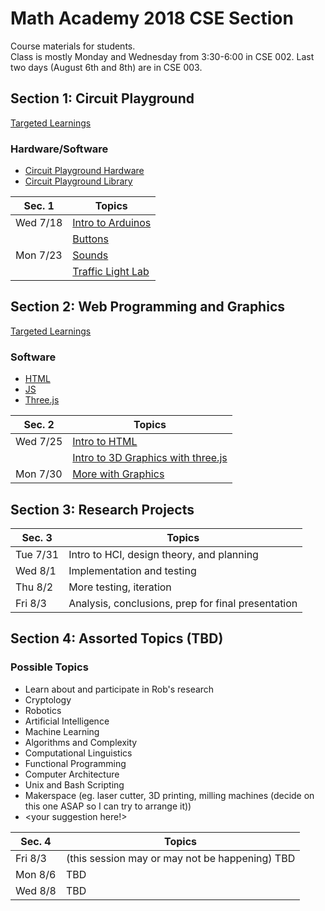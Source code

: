 # Math Academy 2018 CSE Section
Course materials for students. <br />
Class is mostly Monday and Wednesday from 3:30-6:00 in CSE 002. Last two days (August 6th and 8th) are in CSE 003.

## Section 1: Circuit Playground

[Targeted Learnings](arduino/pdfs/00_Learnings_CP.pdf)

### Hardware/Software
- [Circuit Playground Hardware](https://learn.adafruit.com/introducing-circuit-playground/overview)
- [Circuit Playground Library](https://caternuson.github.io/Adafruit_CircuitPlayground/)

| Sec. 1   | Topics                                                      
|--------- |-------------------------------------------------------------
| Wed 7/18 | [Intro to Arduinos](arduino/pdfs/01_intro_to_cp.pdf)   
|          | [Buttons](arduino/pdfs/02_input_output.pdf) 
| Mon 7/23 | [Sounds](arduino/pdfs/02_input_output.pdf)        
|          | [Traffic Light Lab](arduino/03_traffic_light.md)

## Section 2: Web Programming and Graphics

[Targeted Learnings](web/pdfs/00_Learnings_web.pdf)

### Software
- [HTML](https://developer.mozilla.org/en-US/docs/Web/HTML)
- [JS](https://developer.mozilla.org/en-US/docs/Web/JavaScript)
- [Three.js](https://threejs.org/)

| Sec. 2   | Topics                                                                  
|--------- |-------------------------------------------------------------------------
| Wed 7/25 | [Intro to HTML](/web/pdfs/01_intro_to_html)                        
|          | [Intro to 3D Graphics with three.js](/web/pdfs/02_intro_to_threejs) 
| Mon 7/30 | [More with Graphics](/web/pdfs/02_intro_to_threejs)                                   

## Section 3: Research Projects

| Sec. 3   | Topics                                                      
|--------- |-------------------------------------------------------------
| Tue 7/31 | Intro to HCI, design theory, and planning                                                          
| Wed 8/1  | Implementation and testing
| Thu 8/2  | More testing, iteration
| Fri 8/3  | Analysis, conclusions, prep for final presentation

## Section 4: Assorted Topics (TBD)

### Possible Topics
- Learn about and participate in Rob's research
- Cryptology
- Robotics
- Artificial Intelligence
- Machine Learning
- Algorithms and Complexity
- Computational Linguistics
- Functional Programming
- Computer Architecture
- Unix and Bash Scripting
- Makerspace (eg. laser cutter, 3D printing, milling machines (decide on this one ASAP so I can try to arrange it))
- <your suggestion here!>

| Sec. 4   | Topics                                                      
|--------- |-------------------------------------------------------------
| Fri 8/3  | (this session may or may not be happening) TBD
| Mon 8/6  | TBD 
| Wed 8/8  | TBD
